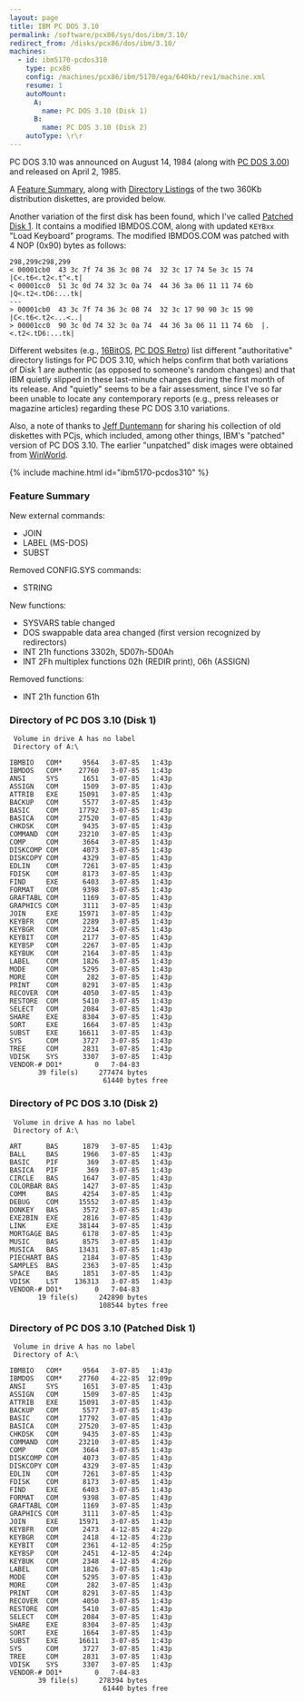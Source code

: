 ```yaml
---
layout: page
title: IBM PC DOS 3.10
permalink: /software/pcx86/sys/dos/ibm/3.10/
redirect_from: /disks/pcx86/dos/ibm/3.10/
machines:
  - id: ibm5170-pcdos310
    type: pcx86
    config: /machines/pcx86/ibm/5170/ega/640kb/rev1/machine.xml
    resume: 1
    autoMount:
      A:
        name: PC DOS 3.10 (Disk 1)
      B:
        name: PC DOS 3.10 (Disk 2)
    autoType: \r\r
---
```


PC DOS 3.10 was announced on August 14, 1984 (along with [PC DOS 3.00](/software/pcx86/sys/dos/ibm/3.00/)) and released
on April 2, 1985.

A [Feature Summary](#feature-summary), along with [Directory Listings](#directory-of-pc-dos-310-disk-1) of the two
360Kb distribution diskettes, are provided below.

Another variation of the first disk has been found, which I've called [Patched Disk 1](#directory-of-pc-dos-310-patched-disk-1).
It contains a modified IBMDOS.COM, along with updated `KEYBxx` "Load Keyboard" programs.  The modified IBMDOS.COM was patched
with 4 NOP (0x90) bytes as follows:

    298,299c298,299
    < 00001cb0  43 3c 7f 74 36 3c 08 74  32 3c 17 74 5e 3c 15 74  |C<.t6<.t2<.t^<.t|
    < 00001cc0  51 3c 0d 74 32 3c 0a 74  44 36 3a 06 11 11 74 6b  |Q<.t2<.tD6:...tk|
    ---
    > 00001cb0  43 3c 7f 74 36 3c 08 74  32 3c 17 90 90 3c 15 90  |C<.t6<.t2<...<..|
    > 00001cc0  90 3c 0d 74 32 3c 0a 74  44 36 3a 06 11 11 74 6b  |.<.t2<.tD6:...tk|

Different websites (e.g.,
[16BitOS](http://16bitos.com/310ibm.htm),
[PC DOS Retro](https://pcdosretro.github.io/pcdos-disks.htm#PCDOS310))
list different "authoritative" directory listings for PC DOS 3.10, which helps confirm that both variations of Disk 1
are authentic (as opposed to someone's random changes) and that IBM quietly slipped in these last-minute changes during
the first month of its release.  And "quietly" seems to be a fair assessment, since I've so far been unable to locate
any contemporary reports (e.g., press releases or magazine articles) regarding these PC DOS 3.10 variations.

Also, a note of thanks to [Jeff Duntemann](https://www.contrapositivediary.com/?p=2107) for sharing his collection
of old diskettes with PCjs, which included, among other things, IBM's "patched" version of PC DOS 3.10.  The earlier
"unpatched" disk images were obtained from [WinWorld](https://winworldpc.com/product/pc-dos/3x).

{% include machine.html id="ibm5170-pcdos310" %}

### Feature Summary

New external commands:

- JOIN
- LABEL (MS-DOS)
- SUBST

Removed CONFIG.SYS commands:

- STRING

New functions:

- SYSVARS table changed
- DOS swappable data area changed (first version recognized by redirectors)
- INT 21h functions 3302h, 5D07h-5D0Ah
- INT 2Fh multiplex functions 02h (REDIR print), 06h (ASSIGN)

Removed functions:

- INT 21h function 61h

### Directory of PC DOS 3.10 (Disk 1)

     Volume in drive A has no label
     Directory of A:\

    IBMBIO   COM*     9564   3-07-85   1:43p
    IBMDOS   COM*    27760   3-07-85   1:43p
    ANSI     SYS      1651   3-07-85   1:43p
    ASSIGN   COM      1509   3-07-85   1:43p
    ATTRIB   EXE     15091   3-07-85   1:43p
    BACKUP   COM      5577   3-07-85   1:43p
    BASIC    COM     17792   3-07-85   1:43p
    BASICA   COM     27520   3-07-85   1:43p
    CHKDSK   COM      9435   3-07-85   1:43p
    COMMAND  COM     23210   3-07-85   1:43p
    COMP     COM      3664   3-07-85   1:43p
    DISKCOMP COM      4073   3-07-85   1:43p
    DISKCOPY COM      4329   3-07-85   1:43p
    EDLIN    COM      7261   3-07-85   1:43p
    FDISK    COM      8173   3-07-85   1:43p
    FIND     EXE      6403   3-07-85   1:43p
    FORMAT   COM      9398   3-07-85   1:43p
    GRAFTABL COM      1169   3-07-85   1:43p
    GRAPHICS COM      3111   3-07-85   1:43p
    JOIN     EXE     15971   3-07-85   1:43p
    KEYBFR   COM      2289   3-07-85   1:43p
    KEYBGR   COM      2234   3-07-85   1:43p
    KEYBIT   COM      2177   3-07-85   1:43p
    KEYBSP   COM      2267   3-07-85   1:43p
    KEYBUK   COM      2164   3-07-85   1:43p
    LABEL    COM      1826   3-07-85   1:43p
    MODE     COM      5295   3-07-85   1:43p
    MORE     COM       282   3-07-85   1:43p
    PRINT    COM      8291   3-07-85   1:43p
    RECOVER  COM      4050   3-07-85   1:43p
    RESTORE  COM      5410   3-07-85   1:43p
    SELECT   COM      2084   3-07-85   1:43p
    SHARE    EXE      8304   3-07-85   1:43p
    SORT     EXE      1664   3-07-85   1:43p
    SUBST    EXE     16611   3-07-85   1:43p
    SYS      COM      3727   3-07-85   1:43p
    TREE     COM      2831   3-07-85   1:43p
    VDISK    SYS      3307   3-07-85   1:43p
    VENDOR-# DO1*        0   7-04-83
           39 file(s)     277474 bytes
                           61440 bytes free

### Directory of PC DOS 3.10 (Disk 2)

     Volume in drive A has no label
     Directory of A:\

    ART      BAS      1879   3-07-85   1:43p
    BALL     BAS      1966   3-07-85   1:43p
    BASIC    PIF       369   3-07-85   1:43p
    BASICA   PIF       369   3-07-85   1:43p
    CIRCLE   BAS      1647   3-07-85   1:43p
    COLORBAR BAS      1427   3-07-85   1:43p
    COMM     BAS      4254   3-07-85   1:43p
    DEBUG    COM     15552   3-07-85   1:43p
    DONKEY   BAS      3572   3-07-85   1:43p
    EXE2BIN  EXE      2816   3-07-85   1:43p
    LINK     EXE     38144   3-07-85   1:43p
    MORTGAGE BAS      6178   3-07-85   1:43p
    MUSIC    BAS      8575   3-07-85   1:43p
    MUSICA   BAS     13431   3-07-85   1:43p
    PIECHART BAS      2184   3-07-85   1:43p
    SAMPLES  BAS      2363   3-07-85   1:43p
    SPACE    BAS      1851   3-07-85   1:43p
    VDISK    LST    136313   3-07-85   1:43p
    VENDOR-# DO1*        0   7-04-83
           19 file(s)     242890 bytes
                          108544 bytes free

### Directory of PC DOS 3.10 (Patched Disk 1)

     Volume in drive A has no label
     Directory of A:\

    IBMBIO   COM*     9564   3-07-85   1:43p
    IBMDOS   COM*    27760   4-22-85  12:09p
    ANSI     SYS      1651   3-07-85   1:43p
    ASSIGN   COM      1509   3-07-85   1:43p
    ATTRIB   EXE     15091   3-07-85   1:43p
    BACKUP   COM      5577   3-07-85   1:43p
    BASIC    COM     17792   3-07-85   1:43p
    BASICA   COM     27520   3-07-85   1:43p
    CHKDSK   COM      9435   3-07-85   1:43p
    COMMAND  COM     23210   3-07-85   1:43p
    COMP     COM      3664   3-07-85   1:43p
    DISKCOMP COM      4073   3-07-85   1:43p
    DISKCOPY COM      4329   3-07-85   1:43p
    EDLIN    COM      7261   3-07-85   1:43p
    FDISK    COM      8173   3-07-85   1:43p
    FIND     EXE      6403   3-07-85   1:43p
    FORMAT   COM      9398   3-07-85   1:43p
    GRAFTABL COM      1169   3-07-85   1:43p
    GRAPHICS COM      3111   3-07-85   1:43p
    JOIN     EXE     15971   3-07-85   1:43p
    KEYBFR   COM      2473   4-12-85   4:22p
    KEYBGR   COM      2418   4-12-85   4:23p
    KEYBIT   COM      2361   4-12-85   4:25p
    KEYBSP   COM      2451   4-12-85   4:24p
    KEYBUK   COM      2348   4-12-85   4:26p
    LABEL    COM      1826   3-07-85   1:43p
    MODE     COM      5295   3-07-85   1:43p
    MORE     COM       282   3-07-85   1:43p
    PRINT    COM      8291   3-07-85   1:43p
    RECOVER  COM      4050   3-07-85   1:43p
    RESTORE  COM      5410   3-07-85   1:43p
    SELECT   COM      2084   3-07-85   1:43p
    SHARE    EXE      8304   3-07-85   1:43p
    SORT     EXE      1664   3-07-85   1:43p
    SUBST    EXE     16611   3-07-85   1:43p
    SYS      COM      3727   3-07-85   1:43p
    TREE     COM      2831   3-07-85   1:43p
    VDISK    SYS      3307   3-07-85   1:43p
    VENDOR-# DO1*        0   7-04-83
           39 file(s)     278394 bytes
                           61440 bytes free
